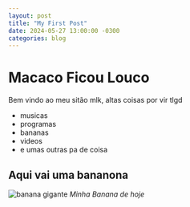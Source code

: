 ```yaml
---
layout: post
title: "My First Post"
date: 2024-05-27 13:00:00 -0300
categories: blog
---
```



# Macaco Ficou Louco

Bem vindo ao meu sitão mlk, altas coisas por vir tlgd

* musicas
* programas
* bananas
* videos
* e umas outras pa de coisa

## Aqui vai uma bananona

![banana gigante](https://static.ndmais.com.br/2023/02/banana-2-800x798.jpg)
_Minha Banana de hoje_